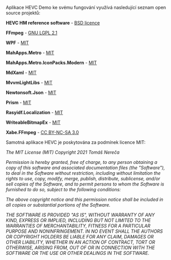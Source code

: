﻿Aplikace HEVC Demo ke svému fungování využívá nasledující seznam open source projektů:

**HEVC HM reference software** - [BSD licence](https://vcgit.hhi.fraunhofer.de/jvet/HM/-/blob/master/COPYING)

**FFmpeg** - [GNU LGPL 2.1](http://ffmpeg.org/legal.html)

**WPF** - [MIT](https://github.com/dotnet/wpf/blob/main/LICENSE.TXT)

**MahApps.Metro** - [MIT](https://github.com/MahApps/MahApps.Metro/blob/develop/LICENSE)

**MahApps.Metro.IconPacks.Modern** - [MIT](https://github.com/MahApps/MahApps.Metro.IconPacks/blob/develop/LICENSE)

**MdXaml** - [MIT](https://github.com/whistyun/MdXaml/blob/master/LICENSE.txt)

**MvvmLightLibs** - [MIT](https://github.com/lbugnion/mvvmlight/blob/master/LICENSE)

**Newtonsoft.Json** - [MIT](https://github.com/JamesNK/Newtonsoft.Json/blob/master/LICENSE.md)

**Prism** - [MIT](https://github.com/PrismLibrary/Prism/blob/master/LICENSE)

**Rasyidf.Localization** - [MIT](https://github.com/rasyidf/Rasyidf.Localization/blob/master/LICENSE.md)

**WriteableBitmapEx** - [MIT](https://github.com/reneschulte/WriteableBitmapEx/blob/master/LICENSE)

**Xabe.FFmpeg** - [CC BY-NC-SA 3.0](https://ffmpeg.xabe.net/license.html)


Samotná aplikace HEVC je poskytována za podmínek licence MIT:

*The MIT License (MIT)*
*Copyright 2021 Tomáš Nereča*

*Permission is hereby granted, free of charge, to any person obtaining a copy of this software and associated documentation files (the "Software"), to deal in the Software without restriction, including without limitation the rights to use, copy, modify, merge, publish, distribute, sublicense, and/or sell copies of the Software, and to permit persons to whom the Software is furnished to do so, subject to the following conditions:*

*The above copyright notice and this permission notice shall be included in all copies or substantial portions of the Software.*

*THE SOFTWARE IS PROVIDED "AS IS", WITHOUT WARRANTY OF ANY KIND, EXPRESS OR IMPLIED, INCLUDING BUT NOT LIMITED TO THE WARRANTIES OF MERCHANTABILITY, FITNESS FOR A PARTICULAR PURPOSE AND NONINFRINGEMENT. IN NO EVENT SHALL THE AUTHORS OR COPYRIGHT HOLDERS BE LIABLE FOR ANY CLAIM, DAMAGES OR OTHER LIABILITY, WHETHER IN AN ACTION OF CONTRACT, TORT OR OTHERWISE, ARISING FROM, OUT OF OR IN CONNECTION WITH THE SOFTWARE OR THE USE OR OTHER DEALINGS IN THE SOFTWARE.*